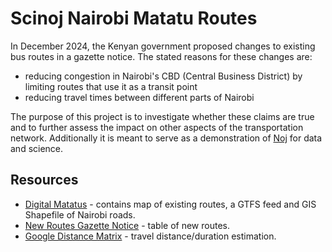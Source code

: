 # Scinoj Nairobi Matatu Routes

In December 2024, the Kenyan government proposed changes to existing bus routes
in a gazette notice. The stated reasons for these changes are:

- reducing congestion in Nairobi's CBD (Central Business District) by limiting
  routes that use it as a transit point
- reducing travel times between different parts of Nairobi

The purpose of this project is to investigate whether these claims are true and
to further assess the impact on other aspects of the transportation network.
Additionally it is meant to serve as a demonstration of [Noj][4] for data and science.


## Resources

- [Digital Matatus][1] - contains map of existing routes, a GTFS feed and GIS Shapefile 
  of Nairobi roads.
- [New Routes Gazette Notice][2] - table of new routes.
- [Google Distance Matrix][3] - travel distance/duration estimation.


[1]: http://digitalmatatus.com/map.html
[2]: https://new.kenyalaw.org/akn/ke/officialGazette/2024-12-20/226/eng@2024-12-20#page-36
[3]: https://developers.google.com/maps/documentation/distance-matrix/overview
[4]: https://scicloj.github.io/noj/
